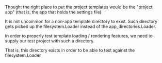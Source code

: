 Thought the right place to put the project templates would be
the "project app" (that is, the app that holds the settings file)

It is not uncommon for a non-app template directory to exist.
Such directory gets picked up the filesystem.Loader instead of 
the app_directories.Loader.

In order to properly test template loading / rendering features,
we need to supply our test project with such a directory.

That is, this directory exists in order to be able to test against
the filesystem.Loader
